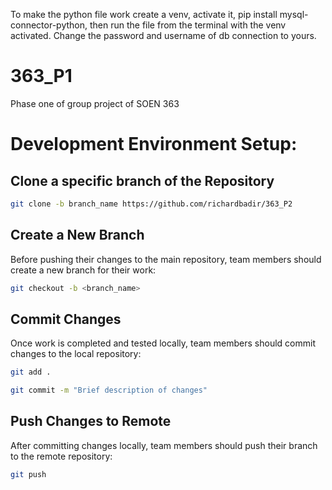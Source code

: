 To make the python file work create a venv, activate it, pip install mysql-connector-python, then run the file from the terminal with the venv activated. Change the password and username of db connection to yours.

# 363_P1
Phase one of group project of SOEN 363


# Development Environment Setup:


## Clone a specific branch of the Repository

```bash
git clone -b branch_name https://github.com/richardbadir/363_P2 

```

## Create a New Branch
Before pushing their changes to the main repository, team members should create a new branch for their work:
```bash
git checkout -b <branch_name>
```

## Commit Changes
Once work is completed and tested locally, team members should commit changes to the local repository:
```bash
git add .
```

```bash
git commit -m "Brief description of changes"
```
## Push Changes to Remote
After committing changes locally, team members should push their branch to the remote repository:

```bash
git push
```
